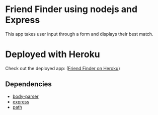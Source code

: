 # Friend Finder using nodejs and Express

This app takes user input through a form and displays their best match.

# Deployed with Heroku

Check out the deployed app: ([Friend Finder on Heroku](https://infinite-chamber-30064.herokuapp.com))

## Dependencies
- [body-parser](https://www.npmjs.com/package/body-parser)
- [express](https://www.npmjs.com/package/express)
- [path](https://www.npmjs.com/package/path)